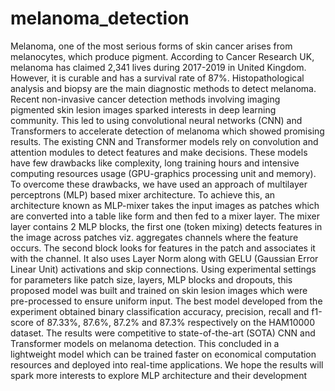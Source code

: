 # melanoma_detection
Melanoma, one of the most serious forms of skin cancer arises from melanocytes, which produce pigment. According to Cancer Research UK, melanoma has claimed 2,341 lives during 2017-2019 in United Kingdom. However, it is curable and has a survival rate of 87%. Histopathological analysis and biopsy are the main diagnostic methods to detect melanoma. Recent non-invasive cancer detection methods involving imaging pigmented skin lesion images sparked interests in deep learning community. This led to using convolutional neural networks (CNN) and Transformers to accelerate detection of melanoma which showed promising results. The existing CNN and Transformer models rely on convolution and attention modules to detect features and make decisions. These models have few drawbacks like complexity, long training hours and intensive computing resources usage (GPU-graphics processing unit and memory).
To overcome these drawbacks, we have used an approach of multilayer perceptrons (MLP) based mixer architecture. To achieve this, an architecture known as MLP-mixer takes the input images as patches which are converted into a table like form and then fed to a mixer layer. The mixer layer contains 2 MLP blocks, the first one (token mixing) detects features in the image across patches viz. aggregates channels where the feature occurs. The second block looks for features in the patch and associates it with the channel. It also uses Layer Norm along with GELU (Gaussian Error Linear Unit) activations and skip connections. Using experimental settings for parameters like patch size, layers, MLP blocks and dropouts, this proposed model was built and trained on skin lesion images which were pre-processed to ensure uniform input. The best model developed from the experiment obtained binary classification accuracy, precision, recall and f1-score of 87.33%, 87.6%, 87.2% and 87.3% respectively on the HAM10000 dataset. The results were competitive to state-of-the-art (SOTA) CNN and Transformer models on melanoma detection. This concluded in a lightweight model which can be trained faster on economical computation resources and deployed into real-time applications. We hope the results will spark more interests to explore MLP architecture and their development
